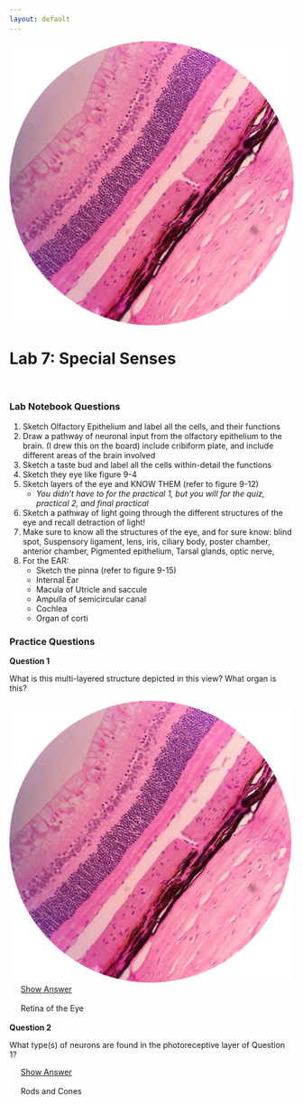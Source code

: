 ```yaml
---
layout: default
---
```


![Splash_IMAGE](./assets/images/splashImage_retina.png)
# Lab 7: Special Senses

<br>

### Lab Notebook Questions

1.  Sketch Olfactory Epithelium and label all the cells, and their functions
2.  Draw a pathway of neuronal input from the olfactory epithelium to the brain. (I drew this on the board) include cribiform plate, and include different areas of the brain involved
3.  Sketch a taste bud and label all the cells within-detail the functions
4.  Sketch they eye like figure 9-4 
5.  Sketch layers of the eye and KNOW THEM  (refer to figure 9-12)
	* _You didn’t have to for the practical 1, but you will for the quiz, practical 2, and final practical_
6.  Sketch a pathway of light going through the different structures of the eye and recall detraction of light! 
7.  Make sure to know all the structures of the eye, and for sure know: blind spot, Suspensory ligament, lens, iris, ciliary body, poster chamber, anterior chamber, Pigmented epithelium, Tarsal glands, optic nerve, 
8.  For the EAR: 
	* Sketch the pinna (refer to figure 9-15)
	* Internal Ear
	* Macula of Utricle and saccule
	* Ampulla of semicircular canal
	* Cochlea
	* Organ of corti


<a id="jump-to-practice-questions" class="jump-to-section"> </a>
### Practice Questions

<div class="card">
  <div class="card-header">
    <strong>Question 1</strong>
  </div>
  <div class="card-body">
    <p class="card-text">What is this multi-layered structure depicted in this view? What organ is this?</p>
    <img src="./assets/images/splashImage_retina.png" width="500">
    <div style="margin-left: 20px;">
    <a class="btn btn-primary" role="button" data-toggle="collapse" href="#collapseExample01" aria-expanded="false" aria-controls="collapseExample"> Show Answer</a>
    <div class="collapse" id="collapseExample01">
      <br>
        <div class="well">
          Retina of the Eye
        </div>
    </div>
  </div>  
</div>
<br>
<div class="card">
  <div class="card-header">
    <strong>Question 2</strong>
  </div>
  <div class="card-body">
    <p class="card-text">What type(s) of neurons are found in the photoreceptive layer of Question 1?</p>
    <div style="margin-left: 20px;">
    <a class="btn btn-primary" role="button" data-toggle="collapse" href="#collapseExample02" aria-expanded="false" aria-controls="collapseExample"> Show Answer</a>
    <div class="collapse" id="collapseExample02">
      <br>
        <div class="well">
          Rods and Cones
        </div>
    </div>
  </div>  
</div>
<br>

